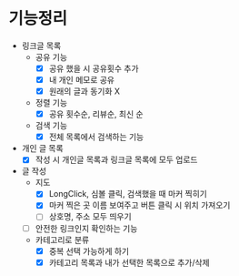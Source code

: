 기능정리
=

- 링크글 목록
  - 공유 기능
    - [X] 공유 했을 시 공유횟수 추가
    - [X] 내 개인 메모로 공유
    - [X] 원래의 글과 동기화 X
  - 정렬 기능
    - [X] 공유 횟수순, 리뷰순, 최신 순
  - 검색 기능
    - [X] 전체 목록에서 검색하는 기능
- 개인 글 목록
  - [X] 작성 시 개인글 목록과 링크글 목록에 모두 업로드
- 글 작성
  - 지도
    - [X] LongClick, 심볼 클릭, 검색했을 때 마커 찍히기
    - [X] 마커 찍은 곳 이름 보여주고 버튼 클릭 시 위치 가져오기
    - [ ] 상호명, 주소 모두 띄우기
  - [ ] 안전한 링크인지 확인하는 기능
  - 카테고리로 분류
    - [X] 중복 선택 가능하게 하기
    - [X] 카테고리 목록과 내가 선택한 목록으로 추가/삭제